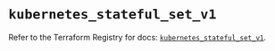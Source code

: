 # `kubernetes_stateful_set_v1`

Refer to the Terraform Registry for docs: [`kubernetes_stateful_set_v1`](https://registry.terraform.io/providers/hashicorp/kubernetes/2.35.0/docs/resources/stateful_set_v1).
